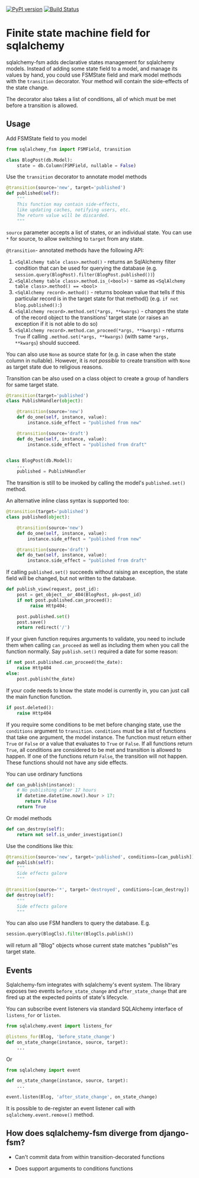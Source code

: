 [![PyPI version](https://badge.fury.io/py/sqlalchemy-fsm.svg)](https://badge.fury.io/py/sqlalchemy-fsm)
[![Build Status](https://travis-ci.org/VRGhost/sqlalchemy-fsm.svg?branch=master)](https://travis-ci.org/VRGhost/sqlalchemy-fsm)

Finite state machine field for sqlalchemy
==============================================================

sqlalchemy-fsm adds declarative states management for sqlalchemy models.
Instead of adding some state field to a model, and manage its
values by hand, you could use FSMState field and mark model methods
with the `transition` decorator. Your method will contain the side-effects
of the state change.

The decorator also takes a list of conditions, all of which must be met
before a transition is allowed.

Usage
-----

Add FSMState field to you model

```python
from sqlalchemy_fsm import FSMField, transition

class BlogPost(db.Model):
    state = db.Column(FSMField, nullable = False)
```

Use the `transition` decorator to annotate model methods

```python
@transition(source='new', target='published')
def published(self):
    """
    This function may contain side-effects,
    like updating caches, notifying users, etc.
    The return value will be discarded.
    """
```

`source` parameter accepts a list of states, or an individual state.
You can use `*` for source, to allow switching to `target` from any state.

`@transition`- annotated methods have the following API:
1. `<SqlAlchemy table class>.method()` - returns an SqlAlchemy filter condition that can be used for querying the database (e.g. `session.query(BlogPost).filter(BlogPost.published())`)
1. `<SqlAlchemy table class>.method.is_(<bool>)` - same as `<SqlAlchemy table class>.method() == <bool>`
1. `<SqlAlchemy record>.method()` - returns boolean value that tells if this particular record is in the target state for that method() (e.g. `if not blog.published():`)
1. `<SqlAlchemy record>.method.set(*args, **kwargs)` - changes the state of the record object to the transitions' target state (or raises an exception if it is not able to do so)
1. `<SqlAlchemy record>.method.can_proceed(*args, **kwargs)` - returns `True` if calling `.method.set(*args, **kwargs)` (with same `*args, **kwargs`) should succeed.

You can also use `None` as source state for (e.g. in case when the state column in nullable).
However, it is _not possible_ to create transition with `None` as target state due to religious reasons.

Transition can be also used on a class object to create a group of handlers
for same target state.

```python
@transition(target='published')
class PublishHandler(object):

    @transition(source='new')
    def do_one(self, instance, value):
        instance.side_effect = "published from new"

    @transition(source='draft')
    def do_two(self, instance, value):
        instance.side_effect = "published from draft"


class BlogPost(db.Model):
    ...
    published = PublishHandler
```

The transition is still to be invoked by calling the model's `published.set()` method.

An alternative inline class syntax is supported too:

```python
@transition(target='published')
class published(object):

    @transition(source='new')
    def do_one(self, instance, value):
        instance.side_effect = "published from new"

    @transition(source='draft')
    def do_two(self, instance, value):
        instance.side_effect = "published from draft"
```

If calling `published.set()` succeeds without raising an exception, the state field
will be changed, but not written to the database.

```python
def publish_view(request, post_id):
    post = get_object__or_404(BlogPost, pk=post_id)
    if not post.published.can_proceed():
         raise Http404;

    post.published.set()
    post.save()
    return redirect('/')
```

If your given function requires arguments to validate, you need to include them
when calling `can_proceed` as well as including them when you call the function
normally. Say `publish.set()` required a date for some reason:

```python
if not post.published.can_proceed(the_date):
    raise Http404
else:
    post.publish(the_date)
```

If your code needs to know the state model is currently in, you can just call
the main function function.

```python
if post.deleted():
    raise Http404
```

If you require some conditions to be met before changing state, use the
`conditions` argument to `transition`. `conditions` must be a list of functions
that take one argument, the model instance.  The function must return either
`True` or `False` or a value that evaluates to `True` or `False`. If all
functions return `True`, all conditions are considered to be met and transition
is allowed to happen. If one of the functions return `False`, the transition
will not happen. These functions should not have any side effects.

You can use ordinary functions

```python
def can_publish(instance):
    # No publishing after 17 hours
    if datetime.datetime.now().hour > 17:
       return False
    return True
```

Or model methods

```python
def can_destroy(self):
    return not self.is_under_investigation()
```

Use the conditions like this:

```python
@transition(source='new', target='published', conditions=[can_publish])
def publish(self):
    """
    Side effects galore
    """

@transition(source='*', target='destroyed', conditions=[can_destroy])
def destroy(self):
    """
    Side effects galore
    """
```

You can also use FSM handlers to query the database. E.g.

```python
session.query(BlogCls).filter(BlogCls.publish())
```

will return all "Blog" objects whose current state matches "publish"'es target state.

Events
------

Sqlalchemy-fsm integrates with sqlalchemy's event system.
The library exposes two events `before_state_change` and `after_state_change` that are fired up
at the expected points of state's lifecycle.

You can subscribe event listeners via standard SQLAlchemy interface of
`listens_for` or `listen`.

```python
from sqlalchemy.event import listens_for

@listens_for(Blog, 'before_state_change')
def on_state_change(instance, source, target):
    ...
```

Or

```python
from sqlalchemy import event

def on_state_change(instance, source, target):
    ...

event.listen(Blog, 'after_state_change', on_state_change)
```

It is possible to de-register an event listener call with `sqlalchemy.event.remove()` method.

How does sqlalchemy-fsm diverge from django-fsm?
------------------------------------------------

* Can't commit data from within transition-decorated functions

* Does support arguments to conditions functions
